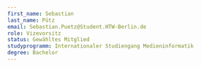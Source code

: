 ```yaml
---
first_name: Sebastian
last_name: Pütz
email: Sebastian.Puetz@Student.HTW-Berlin.de
role: Vizevorsitz
status: Gewähltes Mitglied
studyprogramm: Internationaler Studiengang Medieninformatik
degree: Bachelor
---
```

